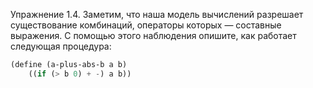 Упражнение 1.4.
Заметим, что наша модель вычислений разрешает существование комбинаций, операторы которых — составные выражения. С помощью этого наблюдения опишите, как работает следующая процедура:
```scheme
(define (a-plus-abs-b a b)
    ((if (> b 0) + -) a b))
```